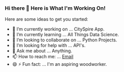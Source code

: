 ### Hi there 👋 Here is What I'm Working On! 



Here are some ideas to get you started:

- 🔭 I’m currently working on ... CitySpire App.
- 🌱 I’m currently learning ... All Things Data Science.
- 👯 I’m looking to collaborate on ... Python Projects.
- 🤔 I’m looking for help with ... API's.
- 💬 Ask me about ... Anything.
- 📫 How to reach me: ... [Email](http://drewrust.github.io)
- 😄 ⚡ Fun fact: ... I'm an aspiring woodworker.

